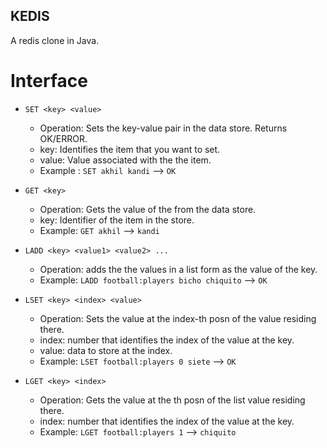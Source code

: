## KEDIS

A redis clone in Java.

# Interface

* ``SET <key> <value>``
  * Operation: Sets the key-value pair in the data store. Returns OK/ERROR. 
  * key: Identifies the item that you want to set. 
  * value: Value associated with the the item.
  * Example : ``SET akhil kandi`` --> ``OK``

* ``GET <key>``
  * Operation: Gets the value of the <key> from the data store.
  * key: Identifier of the item in the store. 
  * Example: ``GET akhil`` --> ``kandi``

* ``LADD <key> <value1> <value2> ...``
  * Operation: adds the  the values in a list form as the value of the key. 
  * Example: ``LADD football:players bicho chiquito`` --> ``OK``


* ``LSET <key> <index> <value>``
  * Operation: Sets the value at the index-th posn of the value residing there. 
  * index: number that identifies the index of the value at the key.
  * value: data to store at the index.
  * Example: ``LSET football:players 0 siete``  --> ``OK``

* ``LGET <key> <index>``
  * Operation: Gets the value at the <index>th posn of the list value residing there. 
  * index: number that identifies the index of the value at the key.
  * Example: ``LGET football:players 1`` --> ``chiquito``
